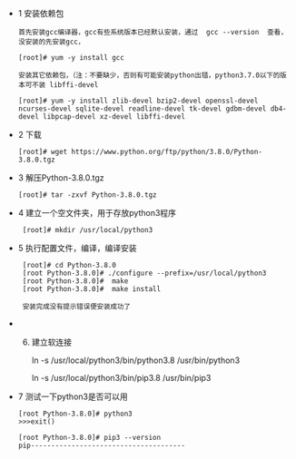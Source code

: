 

* 1 安装依赖包 
   
      首先安装gcc编译器，gcc有些系统版本已经默认安装，通过  gcc --version  查看，没安装的先安装gcc，
    
      [root]# yum -y install gcc
    
      安装其它依赖包，（注：不要缺少，否则有可能安装python出错，python3.7.0以下的版本可不装 libffi-devel
    
      [root]# yum -y install zlib-devel bzip2-devel openssl-devel ncurses-devel sqlite-devel readline-devel tk-devel gdbm-devel db4-devel libpcap-devel xz-devel libffi-devel
    
    
* 2 下载

      [root]# wget https://www.python.org/ftp/python/3.8.0/Python-3.8.0.tgz    
    
* 3  解压Python-3.8.0.tgz

      [root]# tar -zxvf Python-3.8.0.tgz    
      
* 4   建立一个空文件夹，用于存放python3程序

       [root]# mkdir /usr/local/python3
       
 * 5  执行配置文件，编译，编译安装　　　　　　　　　　　　

        [root]# cd Python-3.8.0
        [root Python-3.8.0]# ./configure --prefix=/usr/local/python3
        [root Python-3.8.0]#  make 
        [root Python-3.8.0]#  make install 
        
        安装完成没有提示错误便安装成功了
        
  * 6. 建立软连接　　　　　　　　　　　　　　　　　　　　　

        ln -s /usr/local/python3/bin/python3.8 /usr/bin/python3
        
        ln -s /usr/local/python3/bin/pip3.8 /usr/bin/pip3     
        
  * 7   测试一下python3是否可以用　      
  
        [root Python-3.8.0]# python3
        >>>exit()
        
        [root Python-3.8.0]# pip3 --version
        pip--------------------------------------
        
        
        
        
  
  
  
